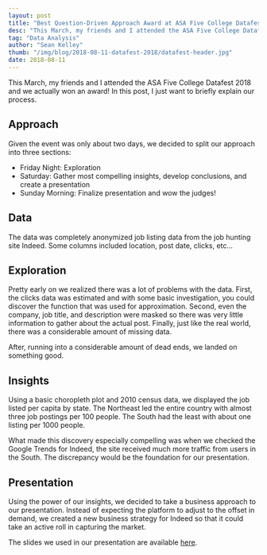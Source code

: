 ```yaml
---
layout: post
title: "Best Question-Driven Approach Award at ASA Five College Datafest 2018"
desc: "This March, my friends and I attended the ASA Five College Datafest 2018 and we actually won an award! In this post, I just want to briefly explain our process."
tag: "Data Analysis"
author: "Sean Kelley"
thumb: "/img/blog/2018-08-11-datafest-2018/datafest-header.jpg"
date: 2018-08-11
---
```


This March, my friends and I attended the ASA Five College Datafest 2018 and we actually won an award! In this post, I just want to briefly explain our process.

## Approach

Given the event was only about two days, we decided to split our approach into three sections:

- Friday Night: Exploration
- Saturday: Gather most compelling insights, develop conclusions, and create a presentation
- Sunday Morning: Finalize presentation and wow the judges!

## Data

The data was completely anonymized job listing data from the job hunting site Indeed. Some columns included location, post date, clicks, etc...

## Exploration

Pretty early on we realized there was a lot of problems with the data. First, the clicks data was estimated and with some basic investigation, you could discover the function that was used for approximation. Second, even the company, job title, and description were masked so there was very little information to gather about the actual post. Finally, just like the real world, there was a considerable amount of missing data.

After, running into a considerable amount of dead ends, we landed on something good.

## Insights

Using a basic choropleth plot and 2010 census data, we displayed the job listed per capita by state. The Northeast led the entire country with almost three job postings per 100 people. The South had the least with about one listing per 1000 people.

What made this discovery especially compelling was when we checked the Google Trends for Indeed, the site received much more traffic from users in the South. The discrepancy would be the foundation for our presentation.

## Presentation

Using the power of our insights, we decided to take a business approach to our presentation. Instead of expecting the platform to adjust to the offset in demand, we created a new business strategy for Indeed so that it could take an active roll in capturing the market.

The slides we used in our presentation are available [here](https://docs.google.com/presentation/d/1oTkXABsLOnj8aehPC_O3jM2hKpfztygXoY-WLtUltbU/edit?usp=sharing).